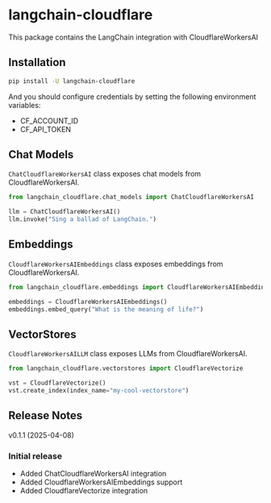 # langchain-cloudflare

This package contains the LangChain integration with CloudflareWorkersAI

## Installation

```bash
pip install -U langchain-cloudflare
```

And you should configure credentials by setting the following environment variables:

- CF_ACCOUNT_ID
- CF_API_TOKEN

## Chat Models

`ChatCloudflareWorkersAI` class exposes chat models from CloudflareWorkersAI.

```python
from langchain_cloudflare.chat_models import ChatCloudflareWorkersAI

llm = ChatCloudflareWorkersAI()
llm.invoke("Sing a ballad of LangChain.")
```

## Embeddings

`CloudflareWorkersAIEmbeddings` class exposes embeddings from CloudflareWorkersAI.

```python
from langchain_cloudflare.embeddings import CloudflareWorkersAIEmbeddings

embeddings = CloudflareWorkersAIEmbeddings()
embeddings.embed_query("What is the meaning of life?")
```

## VectorStores
`CloudflareWorkersAILLM` class exposes LLMs from CloudflareWorkersAI.

```python
from langchain_cloudflare.vectorstores import CloudflareVectorize

vst = CloudflareVectorize()
vst.create_index(index_name="my-cool-vectorstore")
```

## Release Notes
v0.1.1 (2025-04-08)

### Initial release
- Added ChatCloudflareWorkersAI integration
- Added CloudflareWorkersAIEmbeddings support
- Added CloudflareVectorize integration